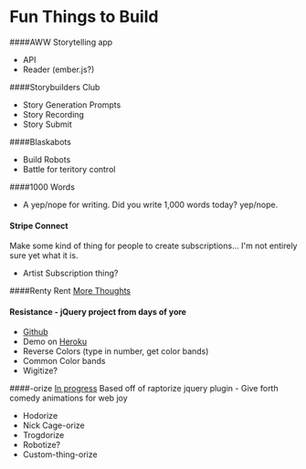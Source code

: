 Fun Things to Build
===============

####AWW
Storytelling app
* API
* Reader (ember.js?)

####Storybuilders Club
* Story Generation Prompts
* Story Recording 
* Story Submit

####Blaskabots
* Build Robots
* Battle for teritory control  

####1000 Words  
* A yep/nope for writing.  Did you write 1,000 words today? yep/nope.  

#### Stripe Connect
Make some kind of thing for people to create subscriptions...  I'm not entirely sure yet what it is.
- Artist Subscription thing?  

####Renty Rent [More Thoughts](https://github.com/Toadsoup/Sketchbook/blob/master/RentyRent/basic.md)

#### Resistance - jQuery project from days of yore
* [Github](https://github.com/Toadsoup/Resistance)  
* Demo on [Heroku](http://salty-bastion-6591.herokuapp.com/)  
* Reverse Colors (type in number, get color bands)
* Common Color bands
* Wigitize?

####-orize [In progress](https://github.com/Toadsoup/orize)
Based off of raptorize jquery plugin - Give forth comedy animations for web joy
* Hodorize
* Nick Cage-orize
* Trogdorize
* Robotize?
* Custom-thing-orize